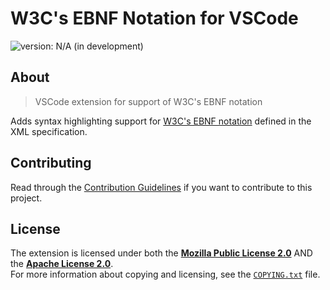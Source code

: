 <!--
  Copyright (c) 2021 Michael Federczuk
  SPDX-License-Identifier: CC-BY-SA-4.0
-->

# W3C's EBNF Notation for VSCode #

[version_shield]: https://img.shields.io/badge/version-N%2FA_(in_development)-important.svg
![version: N/A (in development)][version_shield]

<!--
[version_shield]: https://img.shields.io/badge/version-{{CURRENT_VERSION_NAME}}-informational.svg
[release_page]: https://github.com/mfederczuk/w3c-ebnf-vscode/releases/tag/v{{CURRENT_VERSION_NAME}} "Release v{{CURRENT_VERSION_NAME}}"
[![version: {{CURRENT_VERSION_NAME}}][version_shield]][release_page]
[![Changelog](https://img.shields.io/badge/-Changelog-informational.svg)](CHANGELOG.md "Changelog")
-->

## About ##

> VSCode extension for support of W3C's EBNF notation

Adds syntax highlighting support for [W3C's EBNF notation] defined in the XML specification.

[W3C's EBNF notation]: https://www.w3.org/TR/2008/REC-xml-20081126/#sec-notation "Extensible Markup Language (XML) 1.0 (Fifth Edition) - 6 Notation"

## Contributing ##

Read through the [Contribution Guidelines](CONTRIBUTING.md) if you want to contribute to this project.

## License ##

The extension is licensed under both the [**Mozilla Public License 2.0**](LICENSES/MPL-2.0.txt) AND the
[**Apache License 2.0**](LICENSES/Apache-2.0.txt).  
For more information about copying and licensing, see the [`COPYING.txt`](COPYING.txt) file.

